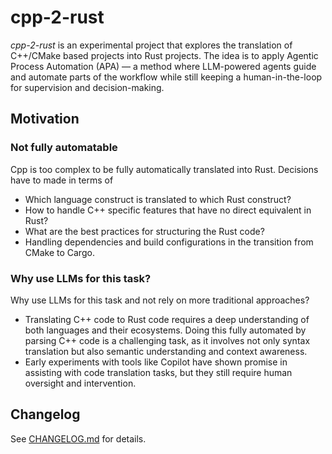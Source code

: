 # cpp-2-rust

*cpp-2-rust* is an experimental project that explores the translation of C++/CMake based projects into Rust projects.
The idea is to apply Agentic Process Automation (APA) — a method where LLM-powered agents guide and automate parts of the workflow while still keeping a human-in-the-loop for supervision and decision-making.

## Motivation
### Not fully automatable
Cpp is too complex to be fully automatically translated into Rust. Decisions have to made in terms of

- Which language construct is translated to which Rust construct?
- How to handle C++ specific features that have no direct equivalent in Rust?
- What are the best practices for structuring the Rust code?
- Handling dependencies and build configurations in the transition from CMake to Cargo.

### Why use LLMs for this task?
Why use LLMs for this task and not rely on more traditional approaches?
- Translating C++ code to Rust code requires a deep understanding of both languages and their ecosystems. Doing this fully automated by parsing C++ code is a challenging task, as it involves not only syntax translation but also semantic understanding and context awareness.
- Early experiments with tools like Copilot have shown promise in assisting with code translation tasks, but they still require human oversight and intervention.

## Changelog
See [CHANGELOG.md](CHANGELOG.md) for details.